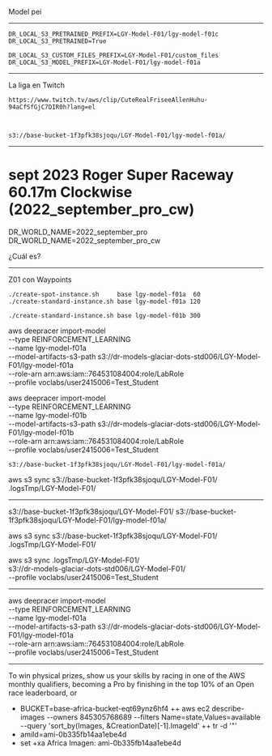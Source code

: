 Model pei

----------------------------------------------------------------------------------

    DR_LOCAL_S3_PRETRAINED_PREFIX=LGY-Model-F01/lgy-model-f01c
    DR_LOCAL_S3_PRETRAINED=True

    DR_LOCAL_S3_CUSTOM_FILES_PREFIX=LGY-Model-F01/custom_files
    DR_LOCAL_S3_MODEL_PREFIX=LGY-Model-F01/lgy-model-f01a


----------------------------------------------------------------------------------

La liga en Twitch

    https://www.twitch.tv/aws/clip/CuteRealFriseeAllenHuhu-94aCfSfGjC7DIR0h?lang=el



    s3://base-bucket-1f3pfk38sjoqu/LGY-Model-F01/lgy-model-f01a/

----------------------------------------------------------------------------------

# sept 2023	Roger Super Raceway	60.17m	Clockwise  (2022_september_pro_cw)

DR_WORLD_NAME=2022_september_pro
DR_WORLD_NAME=2022_september_pro_cw

¿Cuál es?


-----------------------
Z01 con Waypoints


    ./create-spot-instance.sh     base lgy-model-f01a  60
    ./create-standard-instance.sh base lgy-model-f01a 120  
    
    ./create-standard-instance.sh base lgy-model-f01b 300 


 aws deepracer import-model \
    --type REINFORCEMENT_LEARNING \
    --name lgy-model-f01a  \
    --model-artifacts-s3-path s3://dr-models-glaciar-dots-std006/LGY-Model-F01/lgy-model-f01a \
    --role-arn arn:aws:iam::764531084004:role/LabRole \
    --profile voclabs/user2415006=Test_Student

 aws deepracer import-model \
    --type REINFORCEMENT_LEARNING \
    --name lgy-model-f01b  \
    --model-artifacts-s3-path s3://dr-models-glaciar-dots-std006/LGY-Model-F01/lgy-model-f01b \
    --role-arn arn:aws:iam::764531084004:role/LabRole \
    --profile voclabs/user2415006=Test_Student

    
    s3://base-bucket-1f3pfk38sjoqu/LGY-Model-F01/lgy-model-f01a/


aws s3 sync s3://base-bucket-1f3pfk38sjoqu/LGY-Model-F01/ \
    .logsTmp/LGY-Model-F01/  

------------

s3://base-bucket-1f3pfk38sjoqu/LGY-Model-F01/
s3://base-bucket-1f3pfk38sjoqu/LGY-Model-F01/lgy-model-f01a/


aws s3 sync s3://base-bucket-1f3pfk38sjoqu/LGY-Model-F01/ \
    .logsTmp/LGY-Model-F01/  
    

aws s3 sync .logsTmp/LGY-Model-F01/  \
    s3://dr-models-glaciar-dots-std006/LGY-Model-F01/  \
    --profile voclabs/user2415006=Test_Student

---------------

 aws deepracer import-model \
    --type REINFORCEMENT_LEARNING \
    --name lgy-model-f01a  \
    --model-artifacts-s3-path s3://dr-models-glaciar-dots-std006/LGY-Model-F01/lgy-model-f01a \
    --role-arn arn:aws:iam::764531084004:role/LabRole \
    --profile voclabs/user2415006=Test_Student







--------------------------

To win physical prizes, show us your skills by racing in one of the AWS monthly qualifiers, becoming a Pro by finishing in the top 10% of an Open race leaderboard, or




+ BUCKET=base-africa-bucket-eqt69ynz6hf4
++ aws ec2 describe-images --owners 845305768689 --filters Name=state,Values=available --query 'sort_by(Images, &CreationDate)[-1].ImageId'
++ tr -d '"'
+ amiId=ami-0b335fb14aa1ebe4d
+ set +xa
Africa Imagen: ami-0b335fb14aa1ebe4d
